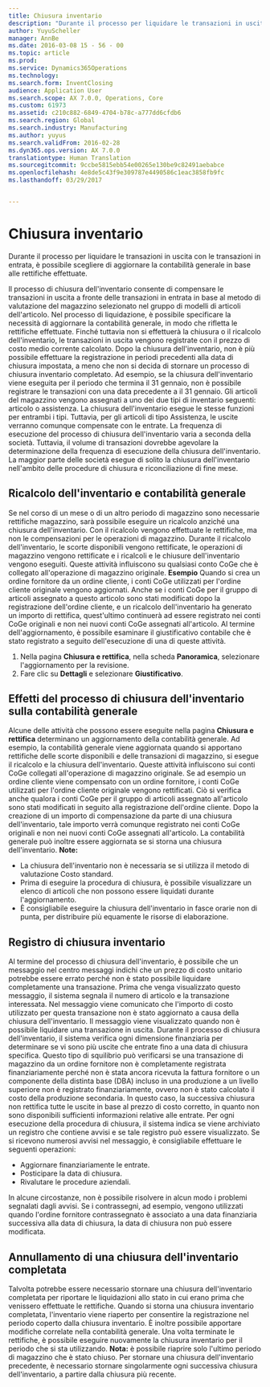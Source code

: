 ```yaml
---
title: Chiusura inventario
description: "Durante il processo per liquidare le transazioni in uscita con le transazioni in entrata, è possibile scegliere di aggiornare la contabilità generale in base alle rettifiche effettuate."
author: YuyuScheller
manager: AnnBe
ms.date: 2016-03-08 15 - 56 - 00
ms.topic: article
ms.prod: 
ms.service: Dynamics365Operations
ms.technology: 
ms.search.form: InventClosing
audience: Application User
ms.search.scope: AX 7.0.0, Operations, Core
ms.custom: 61973
ms.assetid: c210c882-6849-4704-b78c-a777dd6cfdb6
ms.search.region: Global
ms.search.industry: Manufacturing
ms.author: yuyus
ms.search.validFrom: 2016-02-28
ms.dyn365.ops.version: AX 7.0.0
translationtype: Human Translation
ms.sourcegitcommit: 9ccbe5815ebb54e00265e130be9c82491aebabce
ms.openlocfilehash: 4e8de5c43f9e309787e4490586c1eac3858fb9fc
ms.lasthandoff: 03/29/2017


---
```


# <a name="inventory-close"></a>Chiusura inventario

Durante il processo per liquidare le transazioni in uscita con le transazioni in entrata, è possibile scegliere di aggiornare la contabilità generale in base alle rettifiche effettuate.

Il processo di chiusura dell'inventario  consente di compensare le transazioni in uscita a fronte delle transazioni in entrata in base al metodo di valutazione del magazzino selezionato nel gruppo di modelli di articoli dell'articolo. Nel processo di liquidazione, è possibile specificare la necessità di aggiornare la contabilità generale, in modo che rifletta le rettifiche effettuate. Finché tuttavia non si effettuerà la chiusura o il ricalcolo dell'inventario, le transazioni in uscita vengono registrate con il prezzo di costo medio corrente calcolato. Dopo la chiusura dell'inventario, non è più possibile effettuare la registrazione in periodi precedenti alla data di chiusura impostata, a meno che non si decida di stornare un processo di chiusura inventario completato. Ad esempio, se la chiusura dell'inventario viene eseguita per il periodo che termina il 31 gennaio, non è possibile registrare le transazioni con una data precedente a il 31 gennaio. Gli articoli del magazzino vengono assegnati a uno dei due tipi di inventario seguenti: articolo o assistenza. La chiusura dell'inventario esegue le stesse funzioni per entrambi i tipi. Tuttavia, per gli articoli di tipo Assistenza, le uscite verranno comunque compensate con le entrate. La frequenza di esecuzione del processo di chiusura dell'inventario varia a seconda della società. Tuttavia, il volume di transazioni dovrebbe agevolare la determinazione della frequenza di esecuzione della chiusura dell'inventario. La maggior parte delle società esegue di solito la chiusura dell'inventario nell'ambito delle procedure di chiusura e riconciliazione di fine mese.

## <a name="inventory-recalculation-and-the-general-ledger"></a>Ricalcolo dell'inventario e contabilità generale
Se nel corso di un mese o di un altro periodo di magazzino sono necessarie rettifiche magazzino, sarà possibile eseguire un ricalcolo anziché una chiusura dell'inventario. Con il ricalcolo vengono effettuate le rettifiche, ma non le compensazioni per le operazioni di magazzino. Durante il ricalcolo dell'inventario, le scorte disponibili vengono rettificate, le operazioni di magazzino vengono rettificate e i ricalcoli e le chiusure dell'inventario vengono eseguiti. Queste attività influiscono su qualsiasi conto CoGe che è collegato all'operazione di magazzino originale. **Esempio** Quando si crea un ordine fornitore da un ordine cliente, i conti CoGe utilizzati per l'ordine cliente originale vengono aggiornati. Anche se i conti CoGe per il gruppo di articoli assegnato a questo articolo sono stati modificati dopo la registrazione dell'ordine cliente, e un ricalcolo dell'inventario ha generato un importo di rettifica, quest'ultimo continuerà ad essere registrato nei conti CoGe originali e non nei nuovi conti CoGe assegnati all'articolo. Al termine dell'aggiornamento, è possibile esaminare il giustificativo contabile che è stato registrato a seguito dell'esecuzione di una di queste attività.

1.  Nella pagina **Chiusura e rettifica**, nella scheda **Panoramica**, selezionare l'aggiornamento per la revisione.
2.  Fare clic su **Dettagli** e selezionare **Giustificativo**.

## <a name="effects-of-the-inventory-close-process-on-the-general-ledger"></a>Effetti del processo di chiusura dell'inventario sulla contabilità generale
Alcune delle attività che possono essere eseguite nella pagina **Chiusura e rettifica** determinano un aggiornamento della contabilità generale. Ad esempio, la contabilità generale viene aggiornata quando si apportano rettifiche delle scorte disponibili e delle transazioni di magazzino, si esegue il ricalcolo e la chiusura dell'inventario. Queste attività influiscono sui conti CoGe collegati all'operazione di magazzino originale. Se ad esempio un ordine cliente viene compensato con un ordine fornitore, i conti CoGe utilizzati per l'ordine cliente originale vengono rettificati. Ciò si verifica anche qualora i conti CoGe per il gruppo di articoli assegnato all'articolo sono stati modificati in seguito alla registrazione dell'ordine cliente. Dopo la creazione di un importo di compensazione da parte di una chiusura dell'inventario, tale importo verrà comunque registrato nei conti CoGe originali e non nei nuovi conti CoGe assegnati all'articolo. La contabilità generale può inoltre essere aggiornata se si storna una chiusura dell'inventario. **Note:**

-   La chiusura dell'inventario non è necessaria se si utilizza il metodo di valutazione Costo standard.
-   Prima di eseguire la procedura di chiusura, è possibile visualizzare un elenco di articoli che non possono essere liquidati durante l'aggiornamento.
-   È consigliabile eseguire la chiusura dell'inventario in fasce orarie non di punta, per distribuire più equamente le risorse di elaborazione.

## <a name="the-inventory-close-log"></a>Registro di chiusura inventario
Al termine del processo di chiusura dell'inventario, è possibile che un messaggio nel centro messaggi indichi che un prezzo di costo unitario potrebbe essere errato perché non è stato possibile liquidare completamente una transazione. Prima che venga visualizzato questo messaggio, il sistema segnala il numero di articolo e la transazione interessata. Nel messaggio viene comunicato che l'importo di costo utilizzato per questa transazione non è stato aggiornato a causa della chiusura dell'inventario. Il messaggio viene visualizzato quando non è possibile liquidare una transazione in uscita. Durante il processo di chiusura dell'inventario, il sistema verifica ogni dimensione finanziaria per determinare se vi sono più uscite che entrate fino a una data di chiusura specifica. Questo tipo di squilibrio può verificarsi se una transazione di magazzino da un ordine fornitore non è completamente registrata finanziariamente perché non è stata ancora ricevuta la fattura fornitore o un componente della distinta base (DBA) incluso in una produzione a un livello superiore non è registrato finanziariamente, ovvero non è stato calcolato il costo della produzione secondaria. In questo caso, la successiva chiusura non rettifica tutte le uscite in base al prezzo di costo corretto, in quanto non sono disponibili sufficienti informazioni relative alle entrate. Per ogni esecuzione della procedura di chiusura, il sistema indica se viene archiviato un registro che contiene avvisi e se tale registro può essere visualizzato. Se si ricevono numerosi avvisi nel messaggio, è consigliabile effettuare le seguenti operazioni:

-   Aggiornare finanziariamente le entrate.
-   Posticipare la data di chiusura.
-   Rivalutare le procedure aziendali.

In alcune circostanze, non è possibile risolvere in alcun modo i problemi segnalati dagli avvisi. Se i contrassegni, ad esempio, vengono utilizzati quando l'ordine fornitore contrassegnato è associato a una data finanziaria successiva alla data di chiusura, la data di chiusura non può essere modificata.

## <a name="reversing-a-completed-inventory-close"></a>Annullamento di una chiusura dell'inventario completata
Talvolta potrebbe essere necessario stornare una chiusura dell'inventario completata per riportare le liquidazioni allo stato in cui erano prima che venissero effettuate le rettifiche. Quando si storna una chiusura inventario completata, l'inventario viene riaperto per consentire la registrazione nel periodo coperto dalla chiusura inventario. È inoltre possibile apportare modifiche correlate nella contabilità generale. Una volta terminate le rettifiche, è possibile eseguire nuovamente la chiusura inventario per il periodo che si sta utilizzando. **Nota:** è possibile riaprire solo l'ultimo periodo di magazzino che è stato chiuso. Per stornare una chiusura dell'inventario precedente, è necessario stornare singolarmente ogni successiva chiusura dell'inventario, a partire dalla chiusura più recente.


